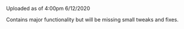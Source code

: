 Uploaded as of 4:00pm 6/12/2020

Contains major functionality but will be missing small tweaks and fixes.